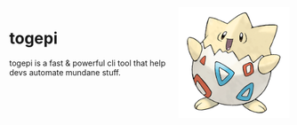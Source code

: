 <img width="200px" height="200px" align="right" alt="togepi logo" src="./assets/togepi-logo.png" title="togepi"/>

 
# togepi
togepi is a fast & powerful cli tool that help devs automate mundane stuff.


